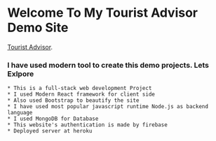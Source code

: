 # Welcome To My Tourist Advisor Demo Site

 [Tourist Advisor](https://trip-advisor-vip.web.app/).

### I have used modern tool to create this demo projects. Lets Exlpore

    * This is a full-stack web development Project
    * I used Modern React framework for client side
    * Also used Bootstrap to beautify the site 
    * I have used most popular javascript runtime Node.js as backend language
    * I used MongoDB for Database
    * This website's authentication is made by firebase
    * Deployed server at heroku 

